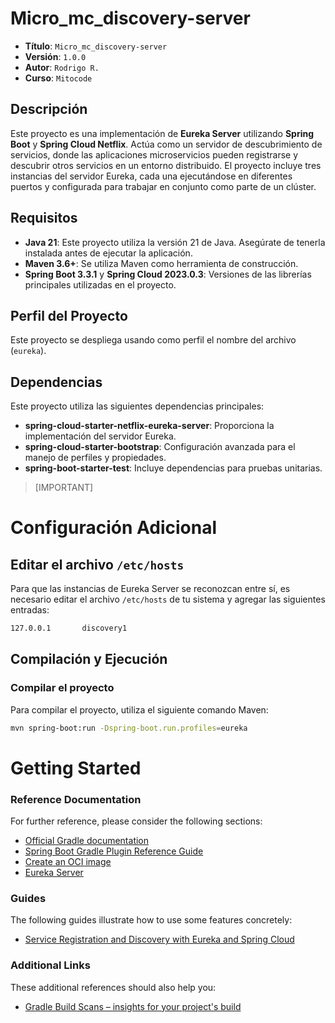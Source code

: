 # Micro_mc_discovery-server

- **Título**: `Micro_mc_discovery-server`
- **Versión**: `1.0.0`
- **Autor**: `Rodrigo R.`
- **Curso**: `Mitocode`

## Descripción
Este proyecto es una implementación de **Eureka Server** utilizando **Spring Boot** y **Spring Cloud Netflix**. Actúa como un servidor de descubrimiento de servicios, donde las aplicaciones microservicios pueden registrarse y descubrir otros servicios en un entorno distribuido. El proyecto incluye tres instancias del servidor Eureka, cada una ejecutándose en diferentes puertos y configurada para trabajar en conjunto como parte de un clúster.

## Requisitos
- **Java 21**: Este proyecto utiliza la versión 21 de Java. Asegúrate de tenerla instalada antes de ejecutar la aplicación.
- **Maven 3.6+**: Se utiliza Maven como herramienta de construcción.
- **Spring Boot 3.3.1** y **Spring Cloud 2023.0.3**: Versiones de las librerías principales utilizadas en el proyecto.

## Perfil del Proyecto
Este proyecto se despliega usando como perfil el nombre del archivo (`eureka`).

## Dependencias
Este proyecto utiliza las siguientes dependencias principales:
- **spring-cloud-starter-netflix-eureka-server**: Proporciona la implementación del servidor Eureka.
- **spring-cloud-starter-bootstrap**: Configuración avanzada para el manejo de perfiles y propiedades.
- **spring-boot-starter-test**: Incluye dependencias para pruebas unitarias.

> [IMPORTANT]
# Configuración Adicional
## Editar el archivo `/etc/hosts`
Para que las instancias de Eureka Server se reconozcan entre sí, es necesario editar el archivo `/etc/hosts` de tu sistema y agregar las siguientes entradas:
```bash
127.0.0.1       discovery1
```

## Compilación y Ejecución
### Compilar el proyecto
Para compilar el proyecto, utiliza el siguiente comando Maven:

```bash
mvn spring-boot:run -Dspring-boot.run.profiles=eureka
```


# Getting Started

### Reference Documentation

For further reference, please consider the following sections:

* [Official Gradle documentation](https://docs.gradle.org)
* [Spring Boot Gradle Plugin Reference Guide](https://docs.spring.io/spring-boot/3.3.3/gradle-plugin)
* [Create an OCI image](https://docs.spring.io/spring-boot/3.3.3/gradle-plugin/packaging-oci-image.html)
* [Eureka Server](https://docs.spring.io/spring-cloud-netflix/docs/current/reference/html/#spring-cloud-eureka-server)

### Guides

The following guides illustrate how to use some features concretely:

* [Service Registration and Discovery with Eureka and Spring Cloud](https://spring.io/guides/gs/service-registration-and-discovery/)

### Additional Links

These additional references should also help you:

* [Gradle Build Scans – insights for your project's build](https://scans.gradle.com#gradle)

